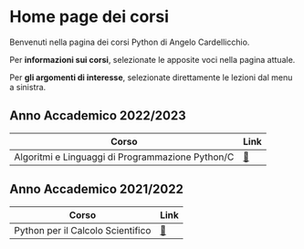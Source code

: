 # Home page dei corsi

Benvenuti nella pagina dei corsi Python di Angelo Cardellicchio.

Per **informazioni sui corsi**, selezionate le apposite voci nella pagina attuale.

Per **gli argomenti di interesse**, selezionate direttamente le lezioni dal menu a sinistra.

## Anno Accademico 2022/2023

| Corso | Link |
| ----- | ---- |
| Algoritmi e Linguaggi di Programmazione Python/C | [:link:](./dashboard/alp/dashboard.md) |

## Anno Accademico 2021/2022

| Corso | Link |
| ----- | ---- |
| Python per il Calcolo Scientifico | [:link:](./dashboard/pcs/dashboard.md) |
